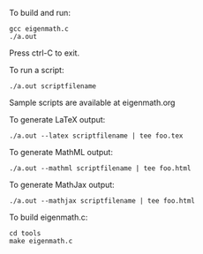 To build and run:

	gcc eigenmath.c
	./a.out

Press ctrl-C to exit.

To run a script:

	./a.out scriptfilename

Sample scripts are available at eigenmath.org

To generate LaTeX output:

	./a.out --latex scriptfilename | tee foo.tex

To generate MathML output:

	./a.out --mathml scriptfilename | tee foo.html

To generate MathJax output:

	./a.out --mathjax scriptfilename | tee foo.html

To build eigenmath.c:

	cd tools
	make eigenmath.c

